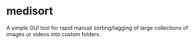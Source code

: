 # medisort
A simple GUI tool for rapid manual sorting/tagging of large collections of images or videos into custom folders. 
